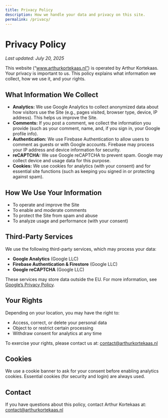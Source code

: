 ```yaml
---
title: Privacy Policy
description: How we handle your data and privacy on this site.
permalink: /privacy/
---
```


# Privacy Policy

_Last updated: July 20, 2025_

This website (“www.arthurkortekaas.nl”) is operated by Arthur Kortekaas. Your privacy is important to us. This policy explains what information we collect, how we use it, and your rights.

## What Information We Collect

- **Analytics:** We use Google Analytics to collect anonymized data about how visitors use the Site (e.g., pages visited, browser type, device, IP address). This helps us improve the Site.
- **Comments:** If you post a comment, we collect the information you provide (such as your comment, name, and, if you sign in, your Google profile info).
- **Authentication:** We use Firebase Authentication to allow users to comment as guests or with Google accounts. Firebase may process your IP address and device information for security.
- **reCAPTCHA:** We use Google reCAPTCHA to prevent spam. Google may collect device and usage data for this purpose.
- **Cookies:** We use cookies for analytics (with your consent) and for essential site functions (such as keeping you signed in or protecting against spam).

## How We Use Your Information

- To operate and improve the Site
- To enable and moderate comments
- To protect the Site from spam and abuse
- To analyze usage and performance (with your consent)

## Third-Party Services

We use the following third-party services, which may process your data:
- **Google Analytics** (Google LLC)
- **Firebase Authentication & Firestore** (Google LLC)
- **Google reCAPTCHA** (Google LLC)

These services may store data outside the EU. For more information, see [Google’s Privacy Policy](https://policies.google.com/privacy).

## Your Rights

Depending on your location, you may have the right to:
- Access, correct, or delete your personal data
- Object to or restrict certain processing
- Withdraw consent for analytics at any time

To exercise your rights, please contact us at: contact@arthurkortekaas.nl

## Cookies

We use a cookie banner to ask for your consent before enabling analytics cookies. Essential cookies (for security and login) are always used.

## Contact

If you have questions about this policy, contact Arthur Kortekaas at: contact@arthurkortekaas.nl

